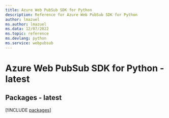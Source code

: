 ```yaml
---
title: Azure Web PubSub SDK for Python
description: Reference for Azure Web PubSub SDK for Python
author: lmazuel
ms.author: lmazuel
ms.data: 12/07/2022
ms.topic: reference
ms.devlang: python
ms.service: webpubsub
---
```

# Azure Web PubSub SDK for Python - latest
## Packages - latest
[!INCLUDE [packages](web-pubsub-index.md)]